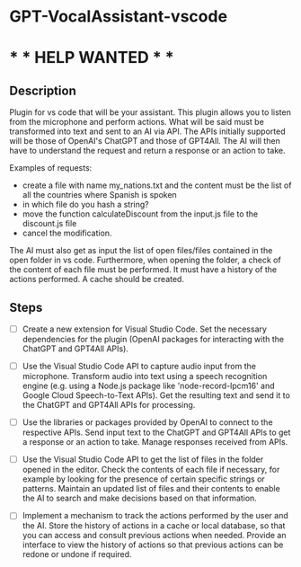 # GPT-VocalAssistant-vscode

# * * HELP WANTED * *

## Description

Plugin for vs code that will be your assistant.
This plugin allows you to listen from the microphone and perform actions. What will be said must be transformed into text and sent to an AI via API.
The APIs initially supported will be those of OpenAI's ChatGPT and those of GPT4All.
The AI will then have to understand the request and return a response or an action to take.

Examples of requests:
- create a file with name my_nations.txt and the content must be the list of all the countries where Spanish is spoken
- in which file do you hash a string?
- move the function calculateDiscount from the input.js file to the discount.js file
- cancel the modification.

The AI must also get as input the list of open files/files contained in the open folder in vs code.
Furthermore, when opening the folder, a check of the content of each file must be performed.
It must have a history of the actions performed.
A cache should be created.



## Steps

- [ ] Create a new extension for Visual Studio Code.
Set the necessary dependencies for the plugin (OpenAI packages for interacting with the ChatGPT and GPT4All APIs).

- [ ] Use the Visual Studio Code API to capture audio input from the microphone.
Transform audio into text using a speech recognition engine (e.g. using a Node.js package like 'node-record-lpcm16' and Google Cloud Speech-to-Text APIs).
Get the resulting text and send it to the ChatGPT and GPT4All APIs for processing.

- [ ] Use the libraries or packages provided by OpenAI to connect to the respective APIs.
Send input text to the ChatGPT and GPT4All APIs to get a response or an action to take.
Manage responses received from APIs.

- [ ] Use the Visual Studio Code API to get the list of files in the folder opened in the editor.
Check the contents of each file if necessary, for example by looking for the presence of certain specific strings or patterns.
Maintain an updated list of files and their contents to enable the AI to search and make decisions based on that information.

- [ ] Implement a mechanism to track the actions performed by the user and the AI.
Store the history of actions in a cache or local database, so that you can access and consult previous actions when needed.
Provide an interface to view the history of actions so that previous actions can be redone or undone if required.
